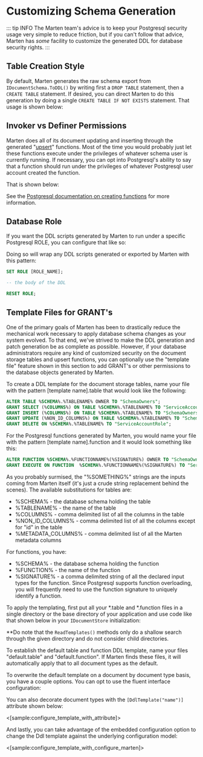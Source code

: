 # Customizing Schema Generation

::: tip INFO
The Marten team's advice is to keep your Postgresql security usage very simple to reduce friction, but if you can't
follow that advice, Marten has <i>some</i> facility to customize the generated DDL for database security rights.
:::

## Table Creation Style

By default, Marten generates the raw schema export from `IDocumentSchema.ToDDL()` by
writing first a `DROP TABLE` statement, then a `CREATE TABLE` statement. If desired, you can direct Marten
to do this generation by doing a single `CREATE TABLE IF NOT EXISTS` statement. That usage is shown below:

<!-- snippet: sample_customizing_table_creation -->
<!-- endSnippet -->

## Invoker vs Definer Permissions

Marten does all of its document updating and inserting through the generated "[upsert](https://wiki.postgresql.org/wiki/UPSERT)"
functions. Most of the time you would probably just let these functions execute under the privileges of whatever
schema user is currently running. If necessary, you can opt into Postgresql's ability to say that a function
should run under the privileges of whatever Postgresql user account created the function.

That is shown below:

<!-- snippet: sample_customizing_upsert_rights -->
<!-- endSnippet -->

See the [Postgresql documentation on creating functions](https://www.postgresql.org/docs/9.5/static/sql-createfunction.html) for more information.

## Database Role

If you want the DDL scripts generated by Marten to run under a specific Postgresql ROLE, you can configure that like so:

<!-- snippet: sample_customizing_role -->
<!-- endSnippet -->

Doing so will wrap any DDL scripts generated or exported by Marten with this pattern:

```sql
SET ROLE [ROLE_NAME];

-- the body of the DDL

RESET ROLE;

```

## Template Files for GRANT's

One of the primary goals of Marten has been to drastically reduce the mechanical work necessary to apply
database schema changes as your system evolved. To that end, we've strived to make the DDL generation
and patch generation be as complete as possible. However, if your database administrators require any kind
of customized security on the document storage tables and upsert functions, you can optionally use the
"template file" feature shown in this section to add GRANT's or other permissions to the database objects
generated by Marten.

To create a DDL template for the document storage tables, name your file with the pattern [template name].table that would look like the following:

```sql
ALTER TABLE %SCHEMA%.%TABLENAME% OWNER TO "SchemaOwners";
GRANT SELECT (%COLUMNS%) ON TABLE %SCHEMA%.%TABLENAME% TO "ServiceAccountRole", "SchemaOwners";
GRANT INSERT (%COLUMNS%) ON TABLE %SCHEMA%.%TABLENAME% TO "SchemaOwners";
GRANT UPDATE (%NON_ID_COLUMNS%) ON TABLE %SCHEMA%.%TABLENAME% TO "SchemaOwners";
GRANT DELETE ON %SCHEMA%.%TABLENAME% TO "ServiceAccountRole";
```

For the Postgresql functions generated by Marten, you would name your file with the pattern [template name].function and it would look something like this:

```sql
ALTER FUNCTION %SCHEMA%.%FUNCTIONNAME%(%SIGNATURE%) OWNER TO "SchemaOwners";
GRANT EXECUTE ON FUNCTION  %SCHEMA%.%FUNCTIONNAME%(%SIGNATURE%) TO "ServiceAccountRole";
```

As you probably surmised, the "%SOMETHING%" strings are the inputs coming from Marten itself (it's just a crude string replacement behind the scenes).
The available substitutions for tables are:

* %SCHEMA% - the database schema holding the table
* %TABLENAME% - the name of the table
* %COLUMNS% - comma delimited list of all the columns in the table
* %NON_ID_COLUMNS% - comma delimited list of all the columns except for "id" in the table
* %METADATA_COLUMNS% - comma delimited list of all the Marten metadata columns

For functions, you have:

* %SCHEMA% - the database schema holding the function
* %FUNCTION% - the name of the function
* %SIGNATURE% - a comma delimited string of all the declared input types for the function. Since Postgresql supports function overloading, you will frequently need to use the function signature to uniquely identify a function.

To apply the templating, first put all your *.table and *.function files in a single directory or the base directory of your application and use code
like that shown below in your `IDocumentStore` initialization:

<!-- snippet: sample_using_ddl_templates -->
<!-- endSnippet -->

**Do note that the `ReadTemplates()` methods only do a shallow search through the given directory and do not consider child directories.

To establish the default table and function DDL template, name your files "default.table" and "default.function". If Marten finds these files,
it will automatically apply that to all document types as the default.

To overwrite the default template on a document by document type basis, you have a couple options. You can opt to use the fluent interface configuration:

<!-- snippet: sample_configure_ddl_template_by_fi -->
<!-- endSnippet -->

You can also decorate document types with the `[DdlTemplate("name")]` attribute shown below:

<[sample:configure_template_with_attribute]>

And lastly, you can take advantage of the embedded configuration option to change the Ddl template against the underlying configuration model:

<[sample:configure_template_with_configure_marten]>
